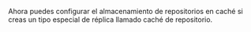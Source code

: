 Ahora puedes configurar el almacenamiento de repositorios en caché si creas un tipo especial de réplica llamado caché de repositorio.